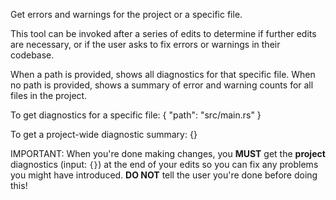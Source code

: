 Get errors and warnings for the project or a specific file.

This tool can be invoked after a series of edits to determine if further edits are necessary, or if the user asks to fix errors or warnings in their codebase.

When a path is provided, shows all diagnostics for that specific file.
When no path is provided, shows a summary of error and warning counts for all files in the project.

<example>
To get diagnostics for a specific file:
{
    "path": "src/main.rs"
}

To get a project-wide diagnostic summary:
{}
</example>

IMPORTANT: When you're done making changes, you **MUST** get the **project** diagnostics (input: `{}`) at the end of your edits so you can fix any problems you might have introduced. **DO NOT** tell the user you're done before doing this!
